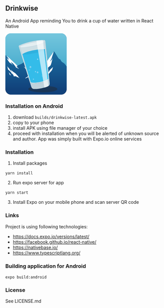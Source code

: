 ## Drinkwise

An Android App reminding You to drink a cup of water written in React Native

<img src="./assets/icon.png">

### Installation on Android
1. download `builds/drinkwise-latest.apk`
2. copy to your phone
3. install APK using file manager of your choice
4. proceed with installation when you will be alerted of unknown source and author. App was simply built with Expo.io online services

### Installation

1. Install packages
```
yarn install
```

2. Run expo server for app
```
yarn start
```

3. Install Expo on your mobile phone and scan server QR code

### Links
Project is using following technologies:
* https://docs.expo.io/versions/latest/
* https://facebook.github.io/react-native/
* https://nativebase.io/
* https://www.typescriptlang.org/

### Building application for Android
```
expo build:android 
```

### License
See LICENSE.md